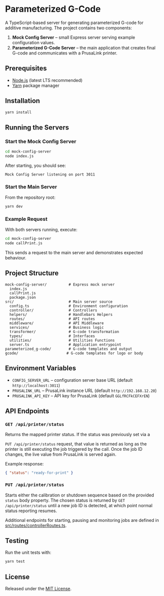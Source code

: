 # Parameterized G-Code

A TypeScript-based server for generating parameterized G-code for additive manufacturing. The project contains two components:

1. **Mock Config Server** – small Express server serving example configuration values.
2. **Parameterized G-Code Server** – the main application that creates final G-code and communicates with a PrusaLink printer.

## Prerequisites

- [Node.js](https://nodejs.org/) (latest LTS recommended)
- [Yarn](https://yarnpkg.com/) package manager

## Installation

```sh
yarn install
```

## Running the Servers

### Start the Mock Config Server

```sh
cd mock-config-server
node index.js
```
After starting, you should see:
```
Mock Config Server listening on port 3011
```

### Start the Main Server

From the repository root:
```sh
yarn dev
```

### Example Request

With both servers running, execute:
```sh
cd mock-config-server
node callPrint.js
```
This sends a request to the main server and demonstrates expected behaviour.

## Project Structure

```
mock-config-server/          # Express mock server
  index.js
  callPrint.js
  package.json
src/                         # Main server source
  config.ts                  # Environment configuration
  controller/                # Controllers
  helpers/                   # Handlebars Helpers
  routes/                    # API routes
  middleware/                # API Middleware
  services/                  # Business logic
  transformer/               # G-code transformation
  types/                     # Interfaces
  utilities/                 # Utilities Functions
  server.ts                  # Application entrypoint
parameterized_g-code/        # G-code templates and output
gcode/                      # G-code templates for logo or body
```

## Environment Variables

- `CONFIG_SERVER_URL` – configuration server base URL (default `http://localhost:3011`)
- `PRUSALINK_URL` – PrusaLink instance URL (default `http://192.168.12.20`)
- `PRUSALINK_API_KEY` – API key for PrusaLink (default `GGLfRCFkCEFXrEN`)

## API Endpoints

### `GET /api/printer/status`
Returns the mapped printer status. If the status was previously set via a

`PUT /api/printer/status` request, that value is returned as long as the printer
is still executing the job triggered by the call. Once the job ID changes, the
live value from PrusaLink is served again.

Example response:
```json
{ "status": "ready-for-print" }
```

### `PUT /api/printer/status`
Starts either the calibration or shutdown sequence based on the provided
`status` body property. The chosen status is returned by `GET /api/printer/status`
until a new job ID is detected, at which point normal status reporting resumes.

Additional endpoints for starting, pausing and monitoring jobs are defined in [src/routes/controllerRoutes.ts](src/routes/controllerRoutes.ts).

## Testing

Run the unit tests with:

```sh
yarn test
```

## License

Released under the [MIT License](LICENSE).

